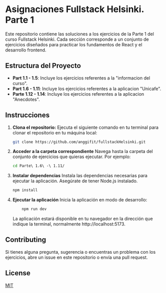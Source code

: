 # Asignaciones Fullstack Helsinki. Parte 1

Este repositorio contiene las soluciones a los ejercicios de la Parte 1 del curso Fullstack Helsinki. Cada sección corresponde a un conjunto de ejercicios diseñados para practicar los fundamentos de React y el desarrollo frontend.

## Estructura del Proyecto

- **Part 1.1 - 1.5**: Incluye los ejercicios referentes a la "informacion del curso".
- **Part 1.6 - 1.11**: Incluye los ejercicios referentes a la aplicacion "Unicafe".
- **Parte 1.12 - 1.14**: Incluye los ejercicios referentes a la aplicacion "Anecdotes".

## Instrucciones

1. **Clona el repositorio:**
   Ejecuta el siguiente comando en tu terminal para clonar el repositorio en tu máquina local:

   ```bash
   git clone https://github.com/anggifit/fullstackHelsinki.git

   ```

2. **Acceder a la carpeta correspondiente**
   Navega hasta la carpeta del conjunto de ejercicios que quieras ejecutar. Por ejemplo:

   ```bash
   cd Parte\ 1.6\ -\ 1.11/

   ```

3. **Instalar dependencias**
   Instala las dependencias necesarias para ejecutar la aplicación. Asegúrate de tener Node.js instalado.

   ```bash
   npm install

   ```

4. **Ejecutar la aplicación**
   Inicia la aplicación en modo de desarrollo:

   ```bash
       npm run dev
   ```

   La aplicación estará disponible en tu navegador en la dirección que indique la terminal, normalmente http://localhost:5173.

## Contributing

Si tienes alguna pregunta, sugerencia o encuentras un problema con los ejercicios, abre un issue en este repositorio o envía una pull request.

## License

[MIT](https://choosealicense.com/licenses/mit/)
